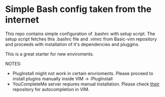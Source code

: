 # Simple Bash config taken from the internet

This repo contains simple configuration of .bashrc with setup script.
The setup script fetches this .bashrc file and .vimrc from Basic-vim repository and proceeds with installation of it's dependencies and pluggins.

This is a great starter for new enviroments.

NOTES: 
* PlugInstall might not work in certain envrioments. Please proceed to install plugins manually inside VIM -> :PlugInstall  
* YouCompleteMe server reqiures manual installation. Please check [their](https://github.com/ycm-core/YouCompleteMe) repository for autocompletion in VIM.
